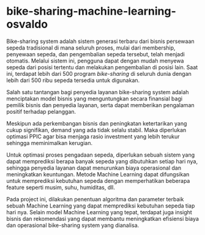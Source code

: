 # bike-sharing-machine-learning-osvaldo

Bike-sharing system adalah sistem generasi terbaru dari bisnis persewaan sepeda tradisional di mana seluruh proses, mulai dari membership, penyewaan sepeda, dan pengembalian sepeda tersebut, telah menjadi otomatis. Melalui sistem ini, pengguna dapat dengan mudah menyewa sepeda dari posisi tertentu dan melakukan pengembalian di posisi lain. Saat ini, terdapat lebih dari 500 program *bike-sharing* di seluruh dunia dengan lebih dari 500 ribu sepeda tersedia untuk digunakan.

Salah satu tantangan bagi penyedia layanan bike-sharing system adalah menciptakan model bisnis yang menguntungkan secara finansial bagi pemilik bisnis dan penyedia layanan, serta dapat memberikan pengalaman positif terhadap pelanggan.

Meskipun ada perkembangan bisnis dan peningkatan ketertarikan yang cukup signifikan, demand yang ada tidak selalu stabil. Maka diperlukan optimasi PPIC agar bisa menjaga rasio investment yang lebih terukur sehingga meminimalkan kerugian.

Untuk optimasi proses pengadaan sepeda, diperlukan sebuah sistem yang dapat memprediksi berapa banyak sepeda yang dibutuhkan setiap hari nya, sehingga penyedia layanan dapat menurunkan biaya operasional dan meningkatkan keuntungan. Metode Machine Learning dapat difungsikan untuk memprediksi kebutuhan sepeda dengan memperhatikan beberapa feature seperti musim, suhu, humiditas, dll.

Pada project ini, dilakukan penentuan algoritma dan parameter terbaik sebuah Machine Learning yang dapat memprediksi kebutuhan sepeda tiap hari nya. Selain model Machine Learning yang tepat, terdapat juga insight bisnis dan rekomendasi yang dapat membantu meningkatkan efisiensi biaya dan operasional bike-sharing system yang dianalisa.
